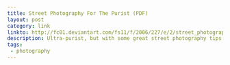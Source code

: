 ```yaml
---
title: Street Photography For The Purist (PDF)
layout: post
category: link
linkto: http://fc01.deviantart.com/fs11/f/2006/227/e/2/street_photography_for_the_purist.pdf
description: Ultra-purist, but with some great street photography tips.
tags:
 - photography
---
```

&nbsp;